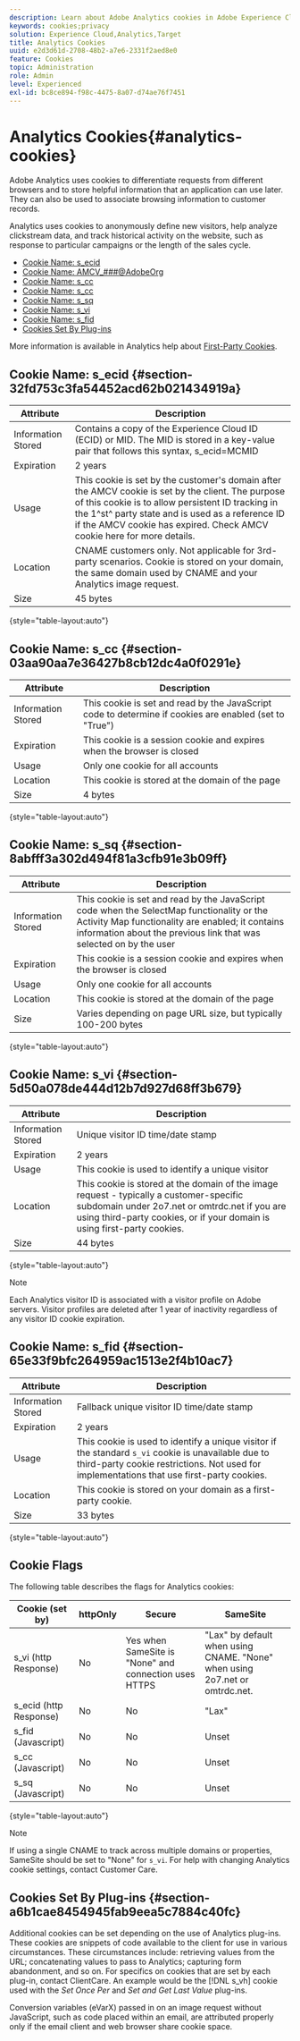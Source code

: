 ```yaml
---
description: Learn about Adobe Analytics cookies in Adobe Experience Cloud.
keywords: cookies;privacy
solution: Experience Cloud,Analytics,Target
title: Analytics Cookies 
uuid: e2d3d61d-2708-48b2-a7e6-2331f2aed8e0
feature: Cookies
topic: Administration
role: Admin
level: Experienced
exl-id: bc8ce894-f98c-4475-8a07-d74ae76f7451
---
```

# Analytics Cookies{#analytics-cookies}

Adobe Analytics uses cookies to differentiate requests from different browsers and to store helpful information that an application can use later. They can also be used to associate browsing information to customer records.

Analytics uses cookies to anonymously define new visitors, help analyze clickstream data, and track historical activity on the website, such as response to particular campaigns or the length of the sales cycle.

* [Cookie Name: s_ecid](cookies-mc.md#section-32fd753c3fa54452acd62b021434919a) 
* [Cookie Name: AMCV_###@AdobeOrg](cookies-mc.md#section-a12aa2a9296940ae82d8921b381b8fb0) 
* [Cookie Name: s_cc](cookies-analytics.md#section-03aa90aa7e36427b8cb12dc4a0f0291e) 
* [Cookie Name: s_cc](cookies-analytics.md#section-03aa90aa7e36427b8cb12dc4a0f0291e) 
* [Cookie Name: s_sq](cookies-analytics.md#section-8abfff3a302d494f81a3cfb91e3b09ff) 
* [Cookie Name: s_vi](cookies-analytics.md#section-5d50a078de444d12b7d927d68ff3b679) 
* [Cookie Name: s_fid](cookies-analytics.md#section-65e33f9bfc264959ac1513e2f4b10ac7) 
* [Cookies Set By Plug-ins](cookies-analytics.md#section-a6b1cae8454945fab9eea5c7884c40fc)

More information is available in Analytics help about [First-Party Cookies](cookies-first-party.md).

## Cookie Name: s_ecid {#section-32fd753c3fa54452acd62b021434919a}

| Attribute  | Description  |
|--- |--- |
|Information Stored|Contains a copy of the Experience Cloud ID (ECID) or MID. The MID is stored in a key-value pair that follows this syntax, s_ecid=MCMID|`<ECID>`|
|Expiration|2 years|
|Usage|This cookie is set by the customer's domain after the AMCV cookie is set by the client. The purpose of this cookie is to allow persistent ID tracking in the 1^st^ party state and is used as a reference ID if the AMCV cookie has expired. Check AMCV cookie here for more details.|
|Location|CNAME customers only. Not applicable for 3rd-party scenarios. Cookie is stored on your domain, the same domain used by CNAME and your Analytics image request.|
|Size|45 bytes|

{style="table-layout:auto"}

## Cookie Name: s_cc {#section-03aa90aa7e36427b8cb12dc4a0f0291e}

| Attribute  | Description  |
|--- |--- |
|Information Stored|This cookie is set and read by the JavaScript code to determine if cookies are enabled (set to "True")|
|Expiration|This cookie is a session cookie and expires when the browser is closed|
|Usage|Only one cookie for all accounts|
|Location|This cookie is stored at the domain of the page|
|Size|4 bytes|

{style="table-layout:auto"}

## Cookie Name: s_sq {#section-8abfff3a302d494f81a3cfb91e3b09ff}

| Attribute  | Description  |
|--- |--- |
|Information Stored|This cookie is set and read by the JavaScript code when the SelectMap functionality or the Activity Map functionality are enabled; it contains information about the previous link that was selected on by the user|
|Expiration|This cookie is a session cookie and expires when the browser is closed|
|Usage|Only one cookie for all accounts|
|Location|This cookie is stored at the domain of the page|
|Size|Varies depending on page URL size, but typically 100-200 bytes|

{style="table-layout:auto"}

## Cookie Name: s_vi {#section-5d50a078de444d12b7d927d68ff3b679}

| Attribute  | Description  |
|--- |--- |
|Information Stored|Unique visitor ID time/date stamp|
|Expiration|2 years|
|Usage|This cookie is used to identify a unique visitor|
|Location|This cookie is stored at the domain of the image request - typically a customer-specific subdomain under 2o7.net or omtrdc.net if you are using third-party cookies, or if your domain is using first-party cookies.|
|Size|44 bytes|

{style="table-layout:auto"}

>[!NOTE]
>
>Each Analytics visitor ID is associated with a visitor profile on Adobe servers. Visitor profiles are deleted after 1 year of inactivity regardless of any visitor ID cookie expiration.

## Cookie Name: s_fid {#section-65e33f9bfc264959ac1513e2f4b10ac7}

| Attribute  | Description  |
|--- |--- |
|Information Stored|Fallback unique visitor ID time/date stamp|
|Expiration|2 years|
|Usage|This cookie is used to identify a unique visitor if the standard  `s_vi` cookie is unavailable due to third-party cookie restrictions. Not used for implementations that use first-party cookies.|
|Location|This cookie is stored on your domain as a first-party cookie.|
|Size|33 bytes|

{style="table-layout:auto"}

## Cookie Flags

The following table describes the flags for Analytics cookies:

| Cookie (set by) | httpOnly  | Secure | SameSite | 
|--- |--- |--- |--- |
|s_vi   (http Response)|No |Yes when SameSite is "None" and connection uses HTTPS |"Lax" by default when using CNAME. "None" when using 2o7.net or omtrdc.net. |
|s_ecid   (http Response)|No|No|"Lax"|
|s_fid (Javascript)|No|No|Unset|
|s_cc (Javascript)|No |No |Unset|
|s_sq (Javascript)|No |No |Unset|

{style="table-layout:auto"}

>[!NOTE]
>
>If using a single CNAME to track across multiple domains or properties, SameSite should be set to "None" for `s_vi`. For help with changing Analytics cookie settings, contact Customer Care.

## Cookies Set By Plug-ins {#section-a6b1cae8454945fab9eea5c7884c40fc}

Additional cookies can be set depending on the use of Analytics plug-ins. These cookies are snippets of code available to the client for use in various circumstances. These circumstances include: retrieving values from the URL; concatenating values to pass to Analytics; capturing form abandonment, and so on. For specifics on cookies that are set by each plug-in, contact ClientCare. An example would be the [!DNL s_vh] cookie used with the *Set Once Per* and *Set and Get Last Value* plug-ins.

Conversion variables (eVarX) passed in on an image request without JavaScript, such as code placed within an email, are attributed properly only if the email client and web browser share cookie space.
